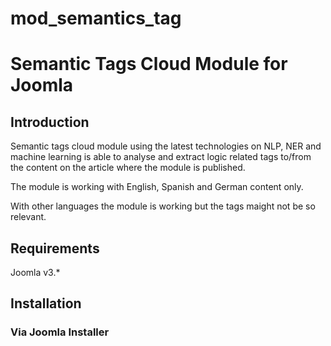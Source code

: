 # mod_semantics_tag


Semantic Tags Cloud Module for Joomla
=====================================


Introduction
------------

Semantic tags cloud module using the latest technologies on NLP, NER and machine learning is able to analyse and extract logic related tags to/from the content on the article where the module is published.

The module is working with English, Spanish and German content only.

With other languages the module is working but the tags maight not be so relevant.


Requirements
------------

Joomla v3.*


Installation
------------

### Via Joomla Installer
